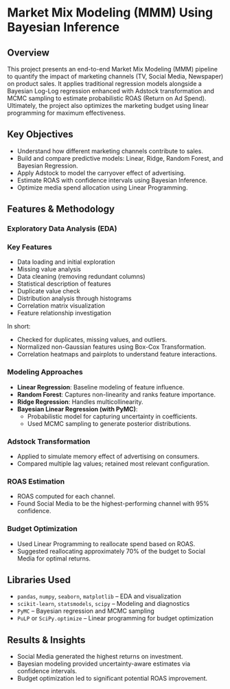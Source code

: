 # Market Mix Modeling (MMM) Using Bayesian Inference

## Overview

This project presents an end-to-end Market Mix Modeling (MMM) pipeline to quantify the impact of marketing channels (TV, Social Media, Newspaper) on product sales. It applies traditional regression models alongside a Bayesian Log-Log regression enhanced with Adstock transformation and MCMC sampling to estimate probabilistic ROAS (Return on Ad Spend). Ultimately, the project also optimizes the marketing budget using linear programming for maximum effectiveness.

## Key Objectives

- Understand how different marketing channels contribute to sales.
- Build and compare predictive models: Linear, Ridge, Random Forest, and Bayesian Regression.
- Apply Adstock to model the carryover effect of advertising.
- Estimate ROAS with confidence intervals using Bayesian Inference.
- Optimize media spend allocation using Linear Programming.

## Features & Methodology

### Exploratory Data Analysis (EDA)

### Key Features
- Data loading and initial exploration
- Missing value analysis
- Data cleaning (removing redundant columns)
- Statistical description of features
- Duplicate value check
- Distribution analysis through histograms
- Correlation matrix visualization
- Feature relationship investigation

In short:
- Checked for duplicates, missing values, and outliers.
- Normalized non-Gaussian features using Box-Cox Transformation.
- Correlation heatmaps and pairplots to understand feature interactions.

### Modeling Approaches

- **Linear Regression**: Baseline modeling of feature influence.
- **Random Forest**: Captures non-linearity and ranks feature importance.
- **Ridge Regression**: Handles multicollinearity.
- **Bayesian Linear Regression (with PyMC)**:
  - Probabilistic model for capturing uncertainty in coefficients.
  - Used MCMC sampling to generate posterior distributions.

### Adstock Transformation

- Applied to simulate memory effect of advertising on consumers.
- Compared multiple lag values; retained most relevant configuration.

### ROAS Estimation

- ROAS computed for each channel.
- Found Social Media to be the highest-performing channel with 95% confidence.

### Budget Optimization

- Used Linear Programming to reallocate spend based on ROAS.
- Suggested reallocating approximately 70% of the budget to Social Media for optimal returns.


## Libraries Used

- `pandas`, `numpy`, `seaborn`, `matplotlib` – EDA and visualization
- `scikit-learn`, `statsmodels`, `scipy` – Modeling and diagnostics
- `PyMC` – Bayesian regression and MCMC sampling
- `PuLP` or `SciPy.optimize` – Linear programming for budget optimization

## Results & Insights

- Social Media generated the highest returns on investment.
- Bayesian modeling provided uncertainty-aware estimates via confidence intervals.
- Budget optimization led to significant potential ROAS improvement.



